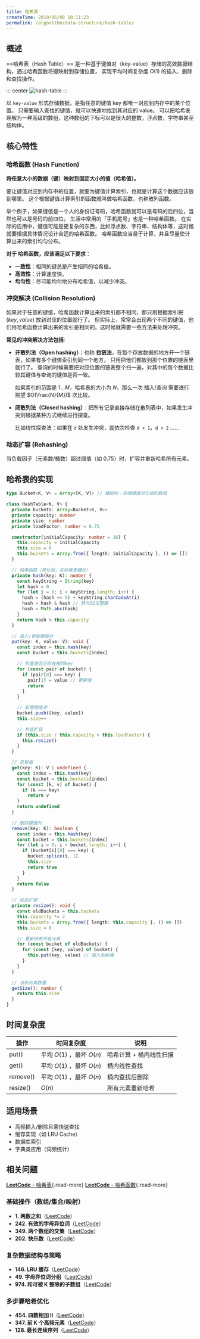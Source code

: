 ```yaml
---
title: 哈希表
createTime: 2019/06/08 10:11:23
permalink: /algorithm/data-structure/hash-table/
---
```


## 概述

==哈希表（Hash Table）== 是一种基于键值对（key-value）存储的高效数据结构，通过哈希函数将键映射到存储位置，
实现平均时间复杂度 $O(1)$ 的插入、删除和查找操作。

::: center
![hash-table](/images/algorithm/hashtable.svg)
:::

以 `key-value` 形式存储数据，是指任意的键值 key 都唯一对应到内存中的某个位置。
只需要输入查找的键值，就可以快速地找到其对应的 value。
可以把哈希表理解为一种高级的数组，这种数组的下标可以是很大的整数，浮点数，字符串甚至结构体。

## 核心特性

### 哈希函数 (Hash Function)

**将任意大小的数据（键）映射到固定大小的值（哈希值）。**

要让键值对应到内存中的位置，就要为键值计算索引，也就是计算这个数据应该放到哪里。
这个根据键值计算索引的函数就叫做哈希函数，也称散列函数。

举个例子，如果键值是一个人的身份证号码，哈希函数就可以是号码的后四位，当然也可以是号码的前四位。
生活中常用的「手机尾号」也是一种哈希函数。
在实际的应用中，键值可能是更复杂的东西，比如浮点数、字符串、结构体等，这时候就要根据具体情况设计合适的哈希函数。
哈希函数应当易于计算，并且尽量使计算出来的索引均匀分布。

**对于 哈希函数，应该满足以下要求**：

- **一致性**：相同的键总是产生相同的哈希值。
- **高效性**：计算速度快。
- **均匀性**：尽可能均匀地分布哈希值，以减少冲突。

### 冲突解决 (Collision Resolution)

如果对于任意的键值，哈希函数计算出来的索引都不相同，那只用根据索引把 $(key, value)$ 放到对应的位置就行了。
但实际上，常常会出现两个不同的键值，他们用哈希函数计算出来的索引是相同的。这时候就需要一些方法来处理冲突。

**常见的冲突解决方法包括**:

- **开散列法（Open hashing）**：也称 **拉链法**，在每个存放数据的地方开一个链表，如果有多个键值索引到同一个地方，
  只用把他们都放到那个位置的链表里就行了。
  查询的时候需要把对应位置的链表整个扫一遍，对其中的每个数据比较其键值与查询的键值是否一致。

  如果索引的范围是 $1\ldots M$，哈希表的大小为 $N$，那么一次 插入/查询 需要进行期望 $O(\frac{N}{M})$ 次比较。

- **闭散列法（Closed hashing）**：把所有记录直接存储在散列表中，如果发生冲突则根据某种方式继续进行探查。

  比如线性探查法：如果在 `d` 处发生冲突，就依次检查 `d + 1`，`d + 2` ……

### 动态扩容 (Rehashing)

当负载因子（元素数/桶数）超过阈值（如 0.75）时，扩容并重新哈希所有元素。

## 哈希表的实现

```ts
type Bucket<K, V> = Array<[K, V]> // 桶结构：存储键值对元组的数组

class HashTable<K, V> {
  private buckets: Array<Bucket<K, V>>
  private capacity: number
  private size: number
  private loadFactor: number = 0.75

  constructor(initialCapacity: number = 16) {
    this.capacity = initialCapacity
    this.size = 0
    this.buckets = Array.from({ length: initialCapacity }, () => [])
  }

  // 哈希函数（简化版，实际需更健壮）
  private hash(key: K): number {
    const keyString = String(key)
    let hash = 0
    for (let i = 0; i < keyString.length; i++) {
      hash = (hash << 5) + keyString.charCodeAt(i)
      hash = hash & hash // 转为32位整数
      hash = Math.abs(hash)
    }
    return hash % this.capacity
  }

  // 插入/更新键值对
  put(key: K, value: V): void {
    const index = this.hash(key)
    const bucket = this.buckets[index]

    // 检查是否已存在相同key
    for (const pair of bucket) {
      if (pair[0] === key) {
        pair[1] = value // 更新值
        return
      }
    }

    // 新增键值对
    bucket.push([key, value])
    this.size++

    // 检查扩容
    if (this.size / this.capacity > this.loadFactor) {
      this.resize()
    }
  }

  // 获取值
  get(key: K): V | undefined {
    const index = this.hash(key)
    const bucket = this.buckets[index]
    for (const [k, v] of bucket) {
      if (k === key)
        return v
    }
    return undefined
  }

  // 删除键值对
  remove(key: K): boolean {
    const index = this.hash(key)
    const bucket = this.buckets[index]
    for (let i = 0; i < bucket.length; i++) {
      if (bucket[i][0] === key) {
        bucket.splice(i, 1)
        this.size--
        return true
      }
    }
    return false
  }

  // 动态扩容
  private resize(): void {
    const oldBuckets = this.buckets
    this.capacity *= 2
    this.buckets = Array.from({ length: this.capacity }, () => [])
    this.size = 0

    // 重新哈希所有元素
    for (const bucket of oldBuckets) {
      for (const [key, value] of bucket) {
        this.put(key, value) // 插入到新桶
      }
    }
  }

  // 当前元素数量
  getSize(): number {
    return this.size
  }
}
```

## 时间复杂度

| 操作     | 时间复杂度                | 说明                    |
| -------- | ------------------------- | ----------------------- |
| put()    | 平均 $O(1)$ ，最坏 $O(n)$ | 哈希计算 + 桶内线性扫描 |
| get()    | 平均 $O(1)$ ，最坏 $O(n)$ | 桶内线性查找            |
| remove() | 平均 $O(1)$ ，最坏 $O(n)$ | 桶内查找后删除          |
| resize() | $O(n)$                    | 所有元素重新哈希        |

## 适用场景

- 高频插入/删除且需快速查找
- 缓存实现（如 LRU Cache）
- 数据库索引
- 字典类应用（词频统计）

## 相关问题

[**LeetCode** - 哈希表](https://leetcode.cn/problem-list/hash-table/){.read-more}
[**LeetCode** - 哈希函数](https://leetcode.cn/problem-list/hash-function/){.read-more}

### 基础操作（数组/集合/映射）

- **1. 两数之和**（[LeetCode](https://leetcode.cn/problems/two-sum/)）<Badge text="简单" type="tip" />
- **242. 有效的字母异位词**（[LeetCode](https://leetcode.cn/problems/valid-anagram/)）<Badge text="简单" type="tip" />
- **349. 两个数组的交集**（[LeetCode](https://leetcode.cn/problems/intersection-of-two-arrays/)）<Badge text="简单" type="tip" />
- **202. 快乐数**（[LeetCode](https://leetcode.cn/problems/happy-number/)）<Badge text="简单" type="tip" />

### 复杂数据结构与策略

- **146. LRU 缓存**（[LeetCode](https://leetcode.cn/problems/lru-cache/)）<Badge text="中等" type="warning" />
- **49. 字母异位词分组**（[LeetCode](https://leetcode.cn/problems/group-anagrams/)）<Badge text="中等" type="warning" />
- **974. 和可被 K 整除的子数组**（[LeetCode](https://leetcode.cn/problems/subarray-sums-divisible-by-k/)）<Badge text="困难" type="danger" />

### 多步骤哈希优化

- **454. 四数相加 II**（[LeetCode](https://leetcode.cn/problems/4sum-ii/)）<Badge text="中等" type="warning" />
- **347. 前 K 个高频元素**（[LeetCode](https://leetcode.cn/problems/top-k-frequent-elements/)）<Badge text="中等" type="warning" />
- **128. 最长连续序列**（[LeetCode](https://leetcode.cn/problems/longest-consecutive-sequence/)）<Badge text="困难" type="danger" />
